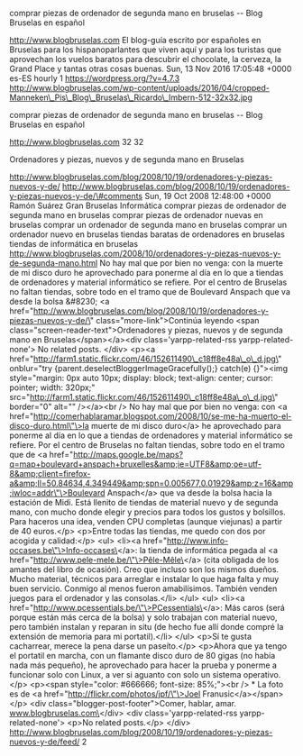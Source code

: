 comprar piezas de ordenador de segunda mano en bruselas -- Blog Bruselas
en español

http://www.blogbruselas.com El blog-guía escrito por españoles en
Bruselas para los hispanoparlantes que viven aquí y para los turistas
que aprovechan los vuelos baratos para descubrir el chocolate, la
cerveza, la Grand Place y tantas otras cosas buenas. Sun, 13 Nov 2016
17:05:48 +0000 es-ES hourly 1 https://wordpress.org/?v=4.7.3
http://www.blogbruselas.com/wp-content/uploads/2016/04/cropped-Manneken\_Pis\_Blog\_Bruselas\_Ricardo\_Imbern-512-32x32.jpg

comprar piezas de ordenador de segunda mano en bruselas -- Blog Bruselas
en español

http://www.blogbruselas.com 32 32

Ordenadores y piezas, nuevos y de segunda mano en Bruselas

http://www.blogbruselas.com/blog/2008/10/19/ordenadores-y-piezas-nuevos-y-de/
http://www.blogbruselas.com/blog/2008/10/19/ordenadores-y-piezas-nuevos-y-de/\#comments
Sun, 19 Oct 2008 12:48:00 +0000 Ramón Suárez Gran Bruselas Informática
comprar piezas de ordenador de segunda mano en bruselas comprar piezas
de ordenador nuevas en bruselas comprar un ordenador de segunda mano en
bruselas comprar un ordenador nuevo en bruselas tiendas baratas de
ordenadores en bruselas tiendas de informática en bruselas
http://www.blogbruselas.com/2008/10/ordenadores-y-piezas-nuevos-y-de-segunda-mano.html
No hay mal que por bien no venga: con la muerte de mi disco duro he
aprovechado para ponerme al día en lo que a tiendas de ordenadores y
material informático se refiere. Por el centro de Bruselas no faltan
tiendas, sobre todo en el tramo que de Boulevard Anspach que va desde la
bolsa &\#8230; \<a
href=\"http://www.blogbruselas.com/blog/2008/10/19/ordenadores-y-piezas-nuevos-y-de/\"
class=\"more-link\"\>Continúa leyendo \<span
class=\"screen-reader-text\"\>Ordenadores y piezas, nuevos y de segunda
mano en Bruselas\</span\>\</a\>\<div class=\'yarpp-related-rss
yarpp-related-none\'\> No related posts. \</div\> \<p\>\<a
href=\"http://farm1.static.flickr.com/46/152611490\_c18ff8e48a\_o\_d.jpg\"
onblur=\"try {parent.deselectBloggerImageGracefully();} catch(e)
{}\"\>\<img style=\"margin: 0px auto 10px; display: block; text-align:
center; cursor: pointer; width: 320px;\"
src=\"http://farm1.static.flickr.com/46/152611490\_c18ff8e48a\_o\_d.jpg\"
border=\"0\" alt=\"\" /\>\</a\>\<br /\> No hay mal que por bien no
venga: con \<a
href=\"http://comerhablaramar.blogspot.com/2008/10/se-me-ha-muerto-el-disco-duro.html\"\>la
muerte de mi disco duro\</a\> he aprovechado para ponerme al día en lo
que a tiendas de ordenadores y material informático se refiere. Por el
centro de Bruselas no faltan tiendas, sobre todo en el tramo que de \<a
href=\"http://maps.google.be/maps?q=map+boulevard+anspach+bruxelles&amp;ie=UTF8&amp;oe=utf-8&amp;client=firefox-a&amp;ll=50.84634,4.349449&amp;spn=0.005677,0.01929&amp;z=16&amp;iwloc=addr\"\>Boulevard
Anspach\</a\> que va desde la bolsa hacia la estación de Midi. Está
llenito de tiendas de material nuevo y de segunda mano, con mucho donde
elegir y precios para todos los gustos y bolsillos. Para haceros una
idea, venden CPU completas (aunque viejunas) a partir de 40 euros.\</p\>
\<p\>Entre todas las tiendas, me quedo con dos por acogida y
calidad:\</p\> \<ul\> \<li\>\<a
href=\"http://www.info-occases.be\"\>Info-occases\</a\>: la tienda de
informática pegada al \<a
href=\"http://www.pele-mele.be/\"\>Pêle-Mêle\</a\> (cita obligada de los
amantes del libro de ocasión). Creo que incluso son los mismos dueños.
Mucho material, técnicos para arreglar e instalar lo que haga falta y
muy buen servicio. Conmigo al menos fueron amabilísimos. También venden
juegos para el ordenador y las consolas.\</li\> \</ul\> \<ul\> \<li\>\<a
href=\"http://www.pcessentials.be/\"\>PCessentials\</a\>: Más caros
(será porque están más cerca de la bolsa) y solo trabajan con material
nuevo, pero también instalan y reparan in situ (de hecho fue allí donde
compré la extensión de memoria para mi portatil).\</li\> \</ul\> \<p\>Sí
te gusta cacharrear, merece la pena darse un paseíto.\</p\> \<p\>Ahora
que ya tengo el portatil en marcha, con un flamante disco duro de 80
gigas (no había nada más pequeño), he aprovechado para hacer la prueba y
ponerme a funcionar solo con Linux, a ver si aguanto con solo un sistema
operativo.\</p\> \<p\>\<span style=\"color: \#666666; font-size:
85%;\"\>\<br /\> \* La foto es de \<a
href=\"http://flickr.com/photos/jpf/\"\>Joel
Franusic\</a\>\</span\>\</p\> \<div
class=\"blogger-post-footer\"\>Comer, hablar, amar.
www.blogbruselas.com\</div\> \<div class=\'yarpp-related-rss
yarpp-related-none\'\> \<p\>No related posts.\</p\> \</div\>
http://www.blogbruselas.com/blog/2008/10/19/ordenadores-y-piezas-nuevos-y-de/feed/
2
